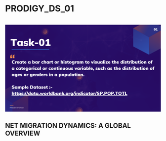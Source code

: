 # PRODIGY_DS_01
<br>
<img src="https://github.com/ajayvighnesh/PRODIGY_DS_01/blob/main/DS_TASK 01.png"   >

## NET MIGRATION DYNAMICS: A GLOBAL OVERVIEW
